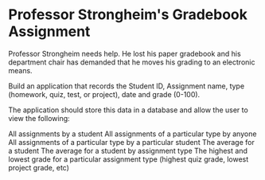 # Professor Strongheim's Gradebook Assignment

Professor Strongheim needs help. He lost his paper gradebook and his department chair has demanded that he moves his grading to an electronic means.

Build an application that records the Student ID, Assignment name, type (homework, quiz, test, or project), date and grade (0-100).

The application should store this data in a database and allow the user to view the following:

All assignments by a student
All assignments of a particular type by anyone
All assignments of a particular type by a particular student
The average for a student
The average for a student by assignment type
The highest and lowest grade for a particular assignment type (highest quiz grade, lowest project grade, etc)
 